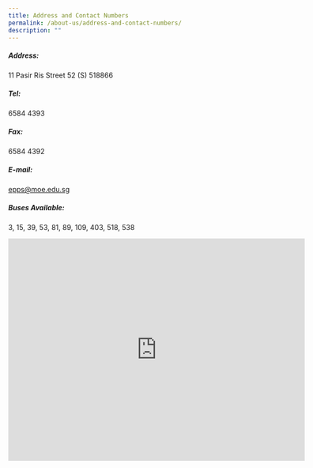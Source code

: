 ```yaml
---
title: Address and Contact Numbers
permalink: /about-us/address-and-contact-numbers/
description: ""
---
```

<!--### Address &amp; Contact Numbers-->

##### Address:<br>
11 Pasir Ris Street 52 (S) 518866  

##### Tel:<br>
6584 4393 

##### Fax:<br>
6584 4392


##### E-mail:<br>
[epps@moe.edu.sg](mailto:epps@moe.edu.sg) 

##### Buses Available:<br>
3, 15, 39, 53, 81, 89, 109, 403, 518, 538

<iframe loading="lazy" allowfullscreen="" style="border:0;" height="450" width="600" src="https://www.google.com/maps/embed?pb=!1m14!1m8!1m3!1d7977.339099258167!2d103.945239!3d1.374954!3m2!1i1024!2i768!4f13.1!3m3!1m2!1s0x0%3A0xa1f55f11afcad426!2sElias%20Park%20Primary%20School!5e0!3m2!1sen!2ssg!4v1670929700228!5m2!1sen!2ssg"></iframe>